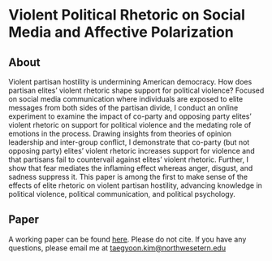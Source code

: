 # Violent Political Rhetoric on Social Media and Affective Polarization

## About

Violent partisan hostility is undermining American democracy. How does partisan elites’ violent rhetoric shape support for political violence? Focused on social media communication where individuals are exposed to elite messages from both sides of the partisan divide, I conduct an online experiment to examine the impact of co-party and opposing party elites’ violent rhetoric on support for political violence and the medating role of emotions in the process. Drawing insights from theories of opinion leadership and inter-group conflict, I demonstrate that co-party (but not opposing party) elites’ violent rhetoric increases support for violence and that partisans fail to countervail against elites’ violent rhetoric. Further, I show that fear mediates the inflaming effect whereas anger, disgust, and sadness suppress it. This paper is among the first to make sense of the effects of elite rhetoric on violent partisan hostility, advancing knowledge in political violence, political communication, and political psychology.

## Paper

A working paper can be found [here](https://github.com/taegyoon-kim/violent_political_rheotric_support_violence/blob/main/partisan_elite_violence_effect_main.pdf). Please do not cite. If you have any questions, please email me at taegyoon.kim@northwesetern.edu
